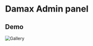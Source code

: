 # Damax Admin panel

## Demo

![Gallery](https://raw.githubusercontent.com/lakiboy/damax-admin-vue-bulma/master/doc/demo-02.png)
